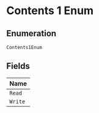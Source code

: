 
# Contents 1 Enum

## Enumeration

`Contents1Enum`

## Fields

| Name |
|  --- |
| `Read` |
| `Write` |

